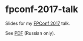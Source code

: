# fpconf-2017-talk

Slides for my [FPConf 2017](http://fpconf.ru/) talk.

See [PDF](fpconf2017.pdf) (Russian only).
